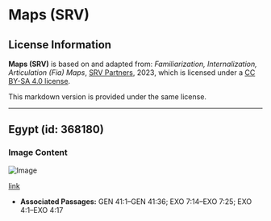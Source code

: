 # Maps (SRV)

## License Information

**Maps (SRV)** is based on and adapted from: _Familiarization, Internalization, Articulation (Fia) Maps_, [SRV Partners](https://srvpartners.org/home/), 2023, which is licensed under a [CC BY-SA 4.0 license](https://creativecommons.org/licenses/by-sa/4.0/legalcode.en).

This markdown version is provided under the same license.



--------------------------------

## Egypt (id: 368180)

### Image Content

![Image](https://cdn.aquifer.bible/aquifer-content/resources/FIAMaps/egypt.jpg)

[link](https://cdn.aquifer.bible/aquifer-content/resources/FIAMaps/egypt.jpg)

* **Associated Passages:** GEN 41:1–GEN 41:36; EXO 7:14–EXO 7:25; EXO 4:1–EXO 4:17

